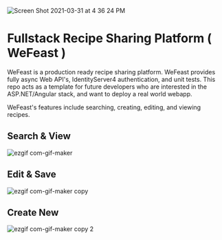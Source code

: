 ![Screen Shot 2021-03-31 at 4 36 24 PM](https://user-images.githubusercontent.com/45768739/113214536-3f729180-923f-11eb-8d42-7f268486ee66.png)

# Fullstack Recipe Sharing Platform ( WeFeast )

WeFeast is a production ready recipe sharing platform. WeFeast provides fully async Web API's, IdentityServer4 authentication, and unit tests. This repo acts as a template for future developers who are interested in the ASP.NET/Angular stack, and want to deploy a real world webapp.

WeFeast's features include searching, creating, editing, and viewing recipes.

## Search & View

![ezgif com-gif-maker](https://user-images.githubusercontent.com/45768739/113216936-b198a580-9242-11eb-8e50-017e87993085.gif)


## Edit & Save


![ezgif com-gif-maker copy](https://user-images.githubusercontent.com/45768739/113217786-07218200-9244-11eb-8a3d-88153c1f0c5e.gif)


## Create New

![ezgif com-gif-maker copy 2](https://user-images.githubusercontent.com/45768739/113218309-eb6aab80-9244-11eb-9409-65fde18820c5.gif)
